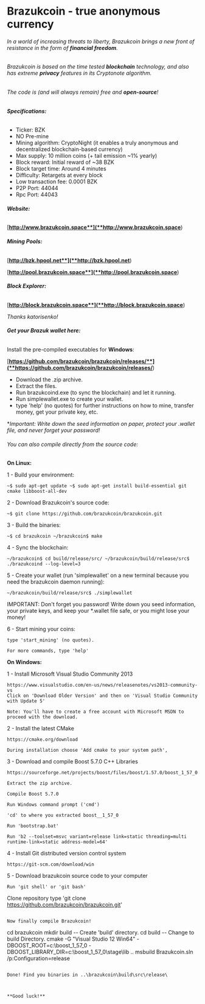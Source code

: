 # Brazukcoin - true anonymous currency


###### In a world of increasing threats to liberty, Brazukcoin brings a new front of resistance in the form of **financial freedom**.

###### Brazukcoin is based on the time tested **blockchain** technology, and also has extreme **privacy** features in its Cryptonote algorithm.

###### The code is (and will always remain) free and **open-source**!




###### **Specifications:**


- Ticker: BZK
- NO Pre-mine
- Mining algorithm: CryptoNight (it enables a truly anonymous and decentralized blockchain-based currency)
- Max supply: 10 million coins (+ tail emission ~1% yearly)
- Block reward: Initial reward of ~38 BZK
- Block target time: Around 4 minutes
- Difficulty: Retargets at every block
- Low transaction fee: 0.0001 BZK
- P2P Port: 44044
- Rpc Port: 44043




###### **Website:**


[**http://www.brazukcoin.space**](**http://www.brazukcoin.space**)




###### **Mining Pools:**


[**http://bzk.hpool.net**](**http://bzk.hpool.net**)

[**http://pool.brazukcoin.space**](**http://pool.brazukcoin.space**)




###### **Block Explorer:**


[**http://block.brazukcoin.space**](**http://block.brazukcoin.space**)


*Thanks katorisenko!*




###### **Get your Brazuk wallet here:**


Install the pre-compiled executables for **Windows**:

[**https://github.com/brazukcoin/brazukcoin/releases/**](**https://github.com/brazukcoin/brazukcoin/releases/**)


- Download the .zip archive.
- Extract the files.
- Run brazukcoind.exe (to sync the blockchain) and let it running.
- Run simplewallet.exe to create your wallet.
- type 'help' (no quotes) for further instructions on how to mine, transfer money, get your private key, etc.

**Important: Write down the seed information on paper, protect your *.wallet file, and never forget your password!**




###### You can also compile directly from the source code:


**On Linux:**

1 - Build your environment:
```
~$ sudo apt-get update ~$ sudo apt-get install build-essential git cmake libboost-all-dev
```

2 - Download Brazukcoin's source code:
```
~$ git clone https://github.com/brazukcoin/brazukcoin.git
```

3 - Build the binaries:
```
~$ cd brazukcoin ~/brazukcoin$ make
```

4 - Sync the blockchain:
```
~/brazukcoin$ cd build/release/src/ ~/brazukcoin/build/release/src$ ./brazukcoind --log-level=3
```

5 - Create your wallet (run 'simplewallet' on a new terminal because you need the brazukcoin daemon running):
```
~/brazukcoin/build/release/src$ ./simplewallet
```
IMPORTANT: Don't forget you password! Write down you seed information, your private keys, and keep your *.wallet file safe, or you might lose your money!

6 - Start mining your coins:
```
type 'start_mining' (no quotes).

For more commands, type 'help'
```


**On Windows:**


1 - Install Microsoft Visual Studio Community 2013
```
https://www.visualstudio.com/en-us/news/releasenotes/vs2013-community-vs
Click on 'Download Older Version' and then on 'Visual Studio Community with Update 5'

Note: You'll have to create a free account with Microsoft MSDN to proceed with the download.
```

2 - Install the latest CMake
```
https://cmake.org/download

During installation choose 'Add cmake to your system path',
```

3 - Download and compile Boost 5.7.0 C++ Libraries
```
https://sourceforge.net/projects/boost/files/boost/1.57.0/boost_1_57_0.zip/download

Extract the zip archive.

Compile Boost 5.7.0

Run Windows command prompt ('cmd')

'cd' to where you extracted boost__1_57_0

Run 'bootstrap.bat'

Run 'b2 --toolset=msvc variant=release link=static threading=multi runtime-link=static address-model=64'
```

4 - Install Git distributed version control system
```
https://git-scm.com/download/win
```

5 - Download brazukcoin source code to your computer
```
Run 'git shell' or 'git bash'
```
Clone repository
type 'git clone https://github.com/brazukcoin/brazukcoin.git'
```

Now finally compile Brazukcoin!
```
cd brazukcoin
mkdir build -- Create 'build' directory.
cd build    -- Change to build Directory.
cmake -G "Visual Studio 12 Win64" -DBOOST_ROOT=c:\boost_1_57_0 -DBOOST_LIBRARY_DIR=c:\boost_1_57_0\stage\lib ..
msbuild Brazukcoin.sln /p:Configuration=release
```

Done! Find you binaries in ..\brazukcoin\build\src\release\



**Good luck!**


